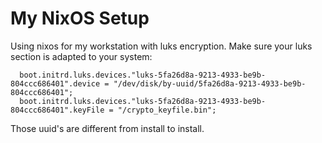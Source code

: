 # My NixOS Setup
  Using nixos for my workstation with luks encryption. Make sure your luks section is adapted to your system:

      boot.initrd.luks.devices."luks-5fa26d8a-9213-4933-be9b-804ccc686401".device = "/dev/disk/by-uuid/5fa26d8a-9213-4933-be9b-804ccc686401";
      boot.initrd.luks.devices."luks-5fa26d8a-9213-4933-be9b-804ccc686401".keyFile = "/crypto_keyfile.bin";
  
  Those uuid's are different from install to install.
